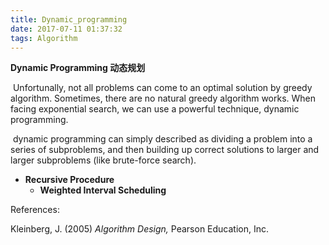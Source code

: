 ```yaml
---
title: Dynamic_programming
date: 2017-07-11 01:37:32
tags: Algorithm
---
```


**Dynamic Programming 动态规划**

​        Unfortunally, not all problems can come to an optimal solution by greedy algorithm. Sometimes, there are no natural greedy algorithm works. When facing exponential search, we can use a powerful technique, dynamic programming.

​        dynamic programming can simply described as dividing a problem into a series of subproblems, and then building up correct solutions to larger and larger subproblems (like brute-force search).

- **Recursive Procedure**
  - **Weighted Interval Scheduling**



























References:

Kleinberg, J. (2005) *Algorithm Design,* Pearson Education, Inc.